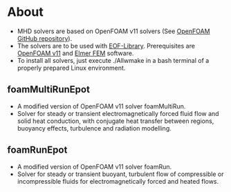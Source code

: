 # About
* MHD solvers are based on OpenFOAM v11 solvers (See [OpenFOAM GitHub repository](https://github.com/OpenFOAM/OpenFOAM-11)).
* The solvers are to be used with [EOF-Library](https://github.com/jvencels/EOF-Library). Prerequisites are [OpenFOAM v11](https://openfoam.org/version/11/) and [Elmer FEM](https://www.csc.fi/web/elmer) software.
* To install all solvers, just execute ./Allwmake in a bash terminal of a properly prepared Linux environment.

## foamMultiRunEpot ##
* A modified version of OpenFOAM v11 solver foamMultiRun.
* Solver for steady or transient electromagnetically forced fluid flow and solid heat conduction, with conjugate heat transfer between regions, buoyancy effects, turbulence and radiation modelling.

## foamRunEpot ##
* A modified version of OpenFOAM v11 solver foamRun.
* Solver for steady or transient buoyant, turbulent flow of compressible or incompressible fluids for electromagnetically forced and heated flows.

